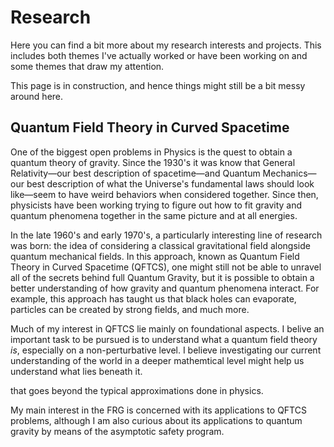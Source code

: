 # Research

Here you can find a bit more about my research interests and projects. This includes both themes I've actually worked or have been working on and some themes that draw my attention. 

This page is in construction, and hence things might still be a bit messy around here. 

## Quantum Field Theory in Curved Spacetime

One of the biggest open problems in Physics is the quest to obtain a quantum theory of gravity. Since the 1930's it was know that General Relativity—our best description of spacetime—and Quantum Mechanics—our best description of what the Universe's fundamental laws should look like—seem to have weird behaviors when considered together. Since then, physicists have been working trying to figure out how to fit gravity and quantum phenomena together in the same picture and at all energies.

In the late 1960's and early 1970's, a particularly interesting line of research was born: the idea of considering a classical gravitational field alongside quantum mechanical fields. In this approach, known as Quantum Field Theory in Curved Spacetime (QFTCS), one might still not be able to unravel all of the secrets behind full Quantum Gravity, but it is possible to obtain a better understanding of how gravity and quantum phenomena interact. For example, this approach has taught us that black holes can evaporate, particles can be created by strong fields, and much more. 

Much of my interest in QFTCS lie mainly on foundational aspects. I belive an important task to be pursued is to understand what a quantum field theory _is_, especially on a non-perturbative level. I believe investigating our current understanding of the world in a deeper mathemtical level might help us understand what lies beneath it. 

that goes beyond the typical approximations done in physics. 

My main interest in the FRG is concerned with its applications to QFTCS problems, although I am also curious about its applications to quantum gravity by means of the asymptotic safety program.
